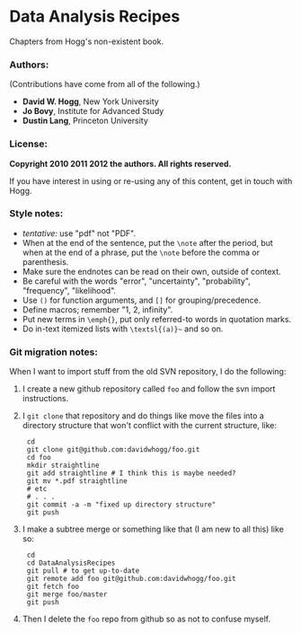 # Data Analysis Recipes

Chapters from Hogg's non-existent book.

### Authors: ###

(Contributions have come from all of the following.)

* **David W. Hogg**, New York University
* **Jo Bovy**, Institute for Advanced Study
* **Dustin Lang**, Princeton University

### License: ###

**Copyright 2010 2011 2012 the authors.  All rights reserved.**

If you have interest in using or re-using any of this content, get in
touch with Hogg.

### Style notes: ###

- *tentative:* use "pdf" not "PDF".
- When at the end of the sentence, put the `\note` after the period,
  but when at the end of a phrase, put the `\note` before the comma or
  parenthesis.
- Make sure the endnotes can be read on their own, outside of context.
- Be careful with the words "error", "uncertainty", "probability",
  "frequency", "likelihood".
- Use `()` for function arguments, and `[]` for grouping/precedence.
- Define macros; remember "1, 2, infinity".
- Put new terms in `\emph{}`, put only referred-to words in quotation marks.
- Do in-text itemized lists with `\textsl{(a)}~` and so on.

### Git migration notes: ###

When I want to import stuff from the old SVN repository, I do the
following:

1. I create a new github repository called `foo` and follow the svn
   import instructions.

2. I `git clone` that repository and do things like move the files into
   a directory structure that won't conflict with the current
   structure, like:

        cd
        git clone git@github.com:davidwhogg/foo.git
        cd foo
        mkdir straightline
        git add straightline # I think this is maybe needed?
        git mv *.pdf straightline
        # etc
        # . . .
        git commit -a -m "fixed up directory structure"
        git push

3. I make a subtree merge or something like that (I am new to all this)
   like so:

        cd
        cd DataAnalysisRecipes
        git pull # to get up-to-date
        git remote add foo git@github.com:davidwhogg/foo.git
        git fetch foo
        git merge foo/master
        git push

4. Then I delete the `foo` repo from github so as not to confuse myself.
